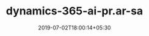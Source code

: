 ---
title: "dynamics-365-ai-pr.ar-sa"
date: 2019-07-02T18:00:14+05:30
type: "organisations"
org_name: "Microsoft Docs"
repo_desc: "NA"
repo_link: https://github.com/MicrosoftDocs/dynamics-365-ai-pr.ar-sa
---